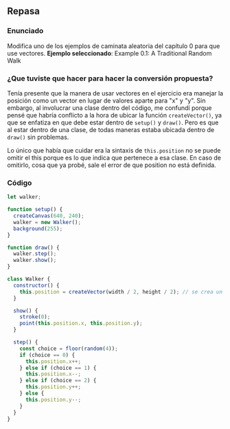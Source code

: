 ## Repasa
### Enunciado
Modifica uno de los ejemplos de caminata aleatoria del capítulo 0 para que use vectores.
**Ejemplo seleccionado**: Example 0.1: A Traditional Random Walk
### ¿Que tuviste que hacer para hacer la conversión propuesta?
Tenía presente que la manera de usar vectores en el ejercicio era manejar la posición
como un vector en lugar de valores aparte para "x" y "y". Sin embargo, 
al involucrar una clase dentro del código, me confundí porque pensé que habría
conflicto a la hora de ubicar la función `createVector()`, ya que se enfatiza en que
debe estar dentro de `setup()` y `draw()`. Pero es que al estar dentro de una clase, 
de todas maneras estaba ubicada dentro de `draw()` sin problemas.

Lo único que había que cuidar era la sintaxis de `this.position` no se puede 
omitir el this porque es lo que indica que pertenece a esa clase. 
En caso de omitirlo, cosa que ya probé, sale el error de que position no está definida. 

### Código
``` js
let walker;

function setup() {
  createCanvas(640, 240);
  walker = new Walker();
  background(255);
}

function draw() {
  walker.step();
  walker.show();
}

class Walker {
  constructor() {
    this.position = createVector(width / 2, height / 2); // se crea un vector para manejar la posición
  }

  show() {
    stroke(0);
    point(this.position.x, this.position.y);
  }

  step() {
    const choice = floor(random(4));
    if (choice == 0) {
      this.position.x++;
    } else if (choice == 1) {
      this.position.x--;
    } else if (choice == 2) {
      this.position.y++;
    } else {
      this.position.y--;
    }
  }
}
```
